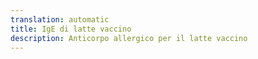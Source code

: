 ```yaml
---
translation: automatic
title: IgE di latte vaccino
description: Anticorpo allergico per il latte vaccino
---
```

